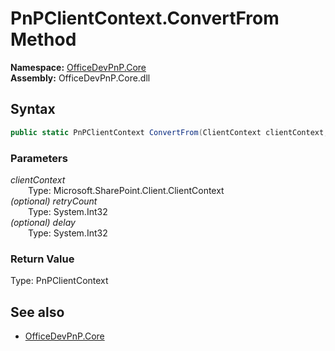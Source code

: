 # PnPClientContext.ConvertFrom Method  
  

**Namespace:** [OfficeDevPnP.Core](OfficeDevPnP.Core.md)  
**Assembly:** OfficeDevPnP.Core.dll  
## Syntax
```C#
public static PnPClientContext ConvertFrom(ClientContext clientContext, Int32 retryCount, Int32 delay)
```
### Parameters
*clientContext*  
&emsp;&emsp;Type: Microsoft.SharePoint.Client.ClientContext  
*(optional) retryCount*  
&emsp;&emsp;Type: System.Int32  
*(optional) delay*  
&emsp;&emsp;Type: System.Int32  
### Return Value
Type: PnPClientContext  

## See also
- [OfficeDevPnP.Core](OfficeDevPnP.Core.md)
